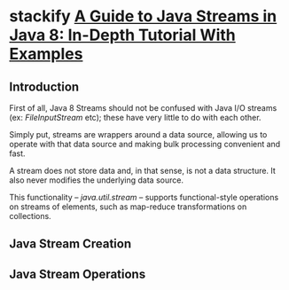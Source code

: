 # stackify [A Guide to Java Streams in Java 8: In-Depth Tutorial With Examples](https://stackify.com/streams-guide-java-8/)



## Introduction

First of all, Java 8 Streams should not be confused with Java I/O streams (ex: *FileInputStream* etc); these have very little to do with each other.

Simply put, streams are wrappers around a data source, allowing us to operate with that data source and making bulk processing convenient and fast.

A stream does not store data and, in that sense, is not a data structure. It also never modifies the underlying data source.

This functionality – *java.util.stream* – supports functional-style operations on streams of elements, such as map-reduce transformations on collections.



## Java Stream Creation





## Java Stream Operations